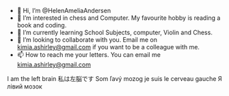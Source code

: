 - 👋 Hi, I’m @HelenAmeliaAndersen
- 👀 I’m interested in chess and Computer. My favourite hobby is reading a book and coding.
- 🌱 I’m currently learning School Subjects, computer, Violin and Chess.
- 💞️ I’m looking to collaborate with you. Email me on kimia.ashirley@gmail.com if you want to be a colleague with me.
- 📫 How to reach me your letters. You can email me kimia.ashirley@gmail.com
<!---
HelenAmeliaAndersen/HelenAmeliaAndersen is a ✨ special ✨ repository because its `README.md` (this file) appears on your GitHub profile.
You can click the Preview link to take a look at your changes.
--->
I am the left brain 私は左脳です Som ľavý mozog je suis le cerveau gauche Я лівий мозок
